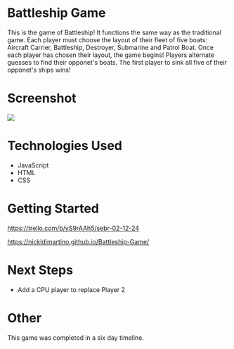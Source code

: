 # Battleship Game
This is the game of Battleship! It functions the same way as the traditional game.  Each player must choose the layout of their fleet of five boats: Aircraft Carrier, Battleship, Destroyer, Submarine and Patrol Boat.  Once each player has chosen their layout, the game begins!  Players alternate guesses to find their opponet's boats.  The first player to sink all five of their opponet's ships wins!

# Screenshot

<img src="https://media.licdn.com/dms/image/D4E2DAQE03h3NWxKAPQ/profile-treasury-image-shrink_800_800/0/1709243198054?e=1709852400&v=beta&t=Z5AZOYObzI3GRz91GjB4q-r-IqN2k6dsJAzhbK0bLvk">

# Technologies Used

- JavaScript
- HTML
- CSS

# Getting Started

https://trello.com/b/yS9rAAh5/sebr-02-12-24

https://nickldimartino.github.io/Battleship-Game/

# Next Steps

- Add a CPU player to replace Player 2

# Other
This game was completed in a six day timeline.